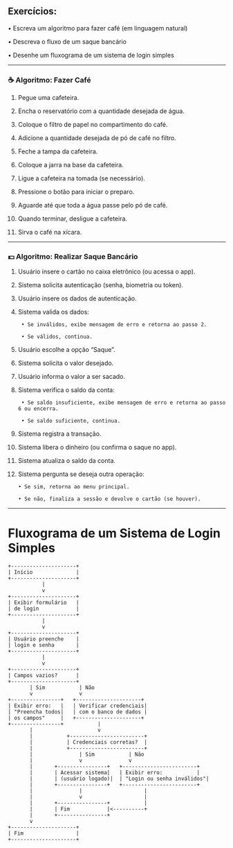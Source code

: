## Exercícios:
• Escreva um algoritmo para fazer café (em linguagem natural)

• Descreva o fluxo de um saque bancário

• Desenhe um fluxograma de um sistema de login simples

---

### ☕ Algoritmo: Fazer Café
1. Pegue uma cafeteira.

2. Encha o reservatório com a quantidade desejada de água.

3. Coloque o filtro de papel no compartimento do café.

4. Adicione a quantidade desejada de pó de café no filtro.

5. Feche a tampa da cafeteira.

6. Coloque a jarra na base da cafeteira.

7. Ligue a cafeteira na tomada (se necessário).

8. Pressione o botão para iniciar o preparo.

9. Aguarde até que toda a água passe pelo pó de café.

10. Quando terminar, desligue a cafeteira.

11. Sirva o café na xícara.

---
### 💵 Algoritmo: Realizar Saque Bancário
1. Usuário insere o cartão no caixa eletrônico (ou acessa o app).

2. Sistema solicita autenticação (senha, biometria ou token).

3. Usuário insere os dados de autenticação.

4. Sistema valida os dados:

        • Se inválidos, exibe mensagem de erro e retorna ao passo 2.

        • Se válidos, continua.

5. Usuário escolhe a opção “Saque”.

6. Sistema solicita o valor desejado.

7. Usuário informa o valor a ser sacado.

8. Sistema verifica o saldo da conta:

        • Se saldo insuficiente, exibe mensagem de erro e retorna ao passo 6 ou encerra.

        • Se saldo suficiente, continua.

9. Sistema registra a transação.

10. Sistema libera o dinheiro (ou confirma o saque no app).

11. Sistema atualiza o saldo da conta.

12. Sistema pergunta se deseja outra operação:

        • Se sim, retorna ao menu principal.

        • Se não, finaliza a sessão e devolve o cartão (se houver).

---
# Fluxograma de um Sistema de Login Simples

```text
+---------------------+
| Início              |
+---------------------+
           |
           v
+---------------------+
| Exibir formulário   |
| de login            |
+---------------------+
           |
           v
+---------------------+
| Usuário preenche    |
| login e senha       |
+---------------------+
           |
           v
+---------------------+
| Campos vazios?      |
+---------------------+
       | Sim           | Não
       v               v
+----------------+   +---------------------+
| Exibir erro:   |   | Verificar credenciais|
| "Preencha todos|   | com o banco de dados |
| os campos"     |   +---------------------+
+----------------+           |
       |                     v
       |           +------------------------+
       |           | Credenciais corretas?  |
       |           +------------------------+
       |               | Sim           | Não
       |               v               v
       |       +----------------+   +------------------------+
       |       | Acessar sistema|   | Exibir erro:           |
       |       | (usuário logado)|  | "Login ou senha inválidos"|
       |       +----------------+   +------------------------+
       |               |                    |
       |               v                    |
       |       +----------------+           |
       |       | Fim            |<----------+
       |       +----------------+
       v
+---------------------+
| Fim                 |
+---------------------+
